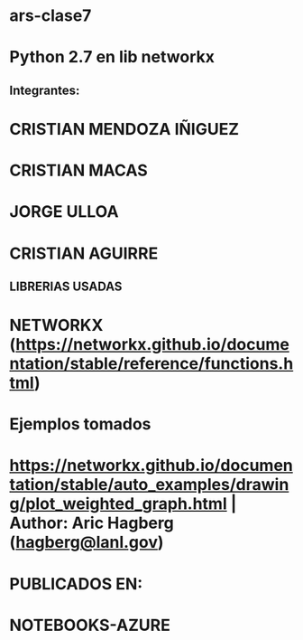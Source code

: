 # ars-clase7
# Python 2.7 en lib networkx

## Integrantes:
#  CRISTIAN MENDOZA IÑIGUEZ
#  CRISTIAN MACAS
#  JORGE ULLOA
#  CRISTIAN AGUIRRE

## LIBRERIAS USADAS
#  NETWORKX (https://networkx.github.io/documentation/stable/reference/functions.html)
#  Ejemplos tomados 
#    https://networkx.github.io/documentation/stable/auto_examples/drawing/plot_weighted_graph.html | Author: Aric Hagberg (hagberg@lanl.gov)
# PUBLICADOS EN:
#  NOTEBOOKS-AZURE
